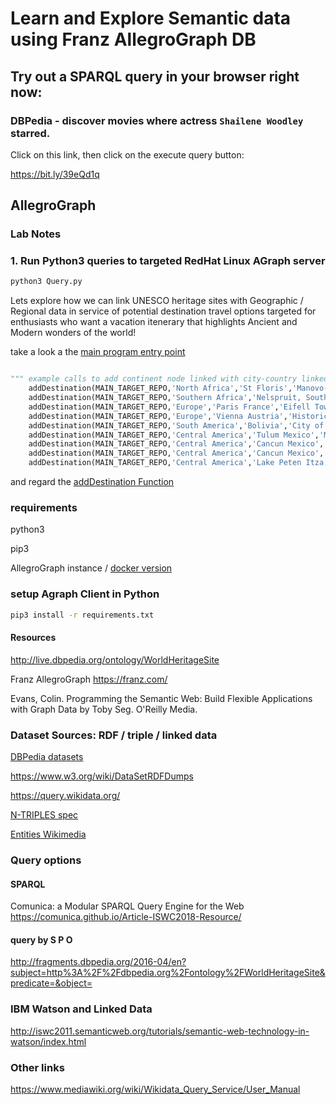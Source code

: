#  Learn and Explore Semantic data using Franz AllegroGraph DB

## Try out a SPARQL query in your browser right now:
### DBPedia - discover movies where actress `Shailene Woodley` starred.
Click on this link, then click on the execute query button:

https://bit.ly/39eQd1q





## AllegroGraph
### Lab Notes
### 1. Run Python3 queries to targeted RedHat Linux AGraph server

```sh
python3 Query.py
```

Lets explore how we can link UNESCO heritage sites with Geographic / Regional data in service of potential destination travel
options targeted for enthusiasts who want a vacation itenerary that highlights Ancient and Modern wonders of the world!


take a look a the [main program entry point ](https://github.com/Grant-Steinfeld/semantic-db-agraph/blob/master/query.py#L655)

```python

""" example calls to add continent node linked with city-country linked with UNESCO heritage site with year posted """
    addDestination(MAIN_TARGET_REPO,'North Africa','St Floris','Manovo-Gounda St Floris National Park', 1997)
    addDestination(MAIN_TARGET_REPO,'Southern Africa','Nelspruit, South Africa','Kruger National Park', 2019)
    addDestination(MAIN_TARGET_REPO,'Europe','Paris France','Eifell Tower', 2005)
    addDestination(MAIN_TARGET_REPO,'Europe','Vienna Austria','Historic Centre of Vienna', 2017)
    addDestination(MAIN_TARGET_REPO,'South America','Bolivia','City of Potosi', 2014)
    addDestination(MAIN_TARGET_REPO,'Central America','Tulum Mexico','Mayan Ruins of Tulum', 2001)
    addDestination(MAIN_TARGET_REPO,'Central America','Cancun Mexico','Chichen Itza', 1985)
    addDestination(MAIN_TARGET_REPO,'Central America','Cancun Mexico','Xichen', 1977)
    addDestination(MAIN_TARGET_REPO,'Central America','Lake Peten Itza Guatemala','Tikal', 1977)
```

and regard the [addDestination Function](https://github.com/Grant-Steinfeld/semantic-db-agraph/blob/master/query.py#L397-L429)

### requirements
python3

pip3

AllegroGraph instance / [docker version](https://franz.com/agraph/docker/)


### setup Agraph Client in Python
```sh
pip3 install -r requirements.txt
```


#### Resources
http://live.dbpedia.org/ontology/WorldHeritageSite

Franz AllegroGraph
https://franz.com/


Evans, Colin. Programming the Semantic Web: Build Flexible Applications with Graph Data by Toby Seg. O'Reilly Media. 


### Dataset Sources: RDF / triple / linked data

[DBPedia datasets](https://wiki.dbpedia.org/develop/datasets)

https://www.w3.org/wiki/DataSetRDFDumps

https://query.wikidata.org/

[N-TRIPLES spec](http://www.w3.org/TR/rdf-testcases/#ntriples)

[Entities Wikimedia](https://dumps.wikimedia.org/wikidatawiki/entities/)

### Query options
#### SPARQL
Comunica: a Modular SPARQL Query Engine for the Web
https://comunica.github.io/Article-ISWC2018-Resource/

#### query by S P O
http://fragments.dbpedia.org/2016-04/en?subject=http%3A%2F%2Fdbpedia.org%2Fontology%2FWorldHeritageSite&predicate=&object=



### IBM Watson and Linked Data
http://iswc2011.semanticweb.org/tutorials/semantic-web-technology-in-watson/index.html


### Other links
https://www.mediawiki.org/wiki/Wikidata_Query_Service/User_Manual







